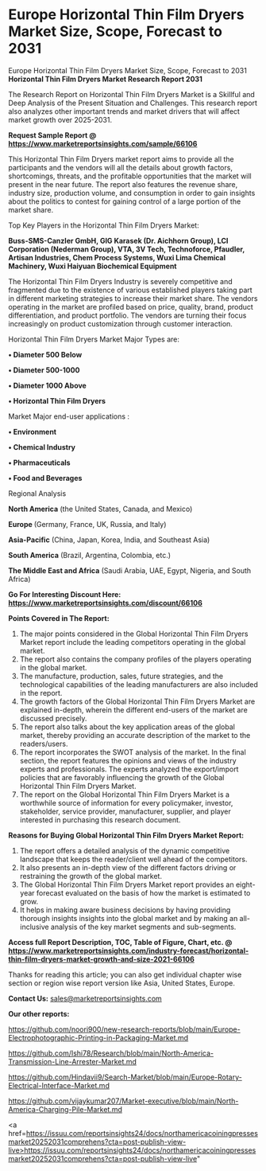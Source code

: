 # Europe Horizontal Thin Film Dryers Market Size, Scope, Forecast to 2031
Europe Horizontal Thin Film Dryers Market Size, Scope, Forecast to 2031
<strong>Horizontal Thin Film Dryers Market Research Report 2031</strong>

The Research Report on Horizontal Thin Film Dryers Market is a Skillful and Deep Analysis of the Present Situation and Challenges. This research report also analyzes other important trends and market drivers that will affect market growth over 2025-2031.

<strong>Request Sample Report @ <a href=https://www.marketreportsinsights.com/sample/66106>https://www.marketreportsinsights.com/sample/66106</a></strong>

This Horizontal Thin Film Dryers market report aims to provide all the participants and the vendors will all the details about growth factors, shortcomings, threats, and the profitable opportunities that the market will present in the near future. The report also features the revenue share, industry size, production volume, and consumption in order to gain insights about the politics to contest for gaining control of a large portion of the market share.

Top Key Players in the Horizontal Thin Film Dryers Market:

<strong>Buss-SMS-Canzler GmbH, GIG Karasek (Dr. Aichhorn Group), LCI Corporation (Nederman Group), VTA, 3V Tech, Technoforce, Pfaudler, Artisan Industries, Chem Process Systems, Wuxi Lima Chemical Machinery, Wuxi Haiyuan Biochemical Equipment</strong>

The Horizontal Thin Film Dryers Industry is severely competitive and fragmented due to the existence of various established players taking part in different marketing strategies to increase their market share. The vendors operating in the market are profiled based on price, quality, brand, product differentiation, and product portfolio. The vendors are turning their focus increasingly on product customization through customer interaction.

Horizontal Thin Film Dryers Market Major Types are:

<strong>• Diameter 500 Below

• Diameter 500-1000

• Diameter 1000 Above

• Horizontal Thin Film Dryers</strong>

Market Major end-user applications :

<strong>• Environment

• Chemical Industry

• Pharmaceuticals

• Food and Beverages</strong>

Regional Analysis

</u><strong><b>North America</b></strong> (the United States, Canada, and Mexico)

<strong><b>Europe </b></strong>(Germany, France, UK, Russia, and Italy)

<strong><b>Asia-Pacific</b></strong> (China, Japan, Korea, India, and Southeast Asia)

<strong><b>South America</b></strong> (Brazil, Argentina, Colombia, etc.)

<strong><b>The Middle East and Africa</b></strong> (Saudi Arabia, UAE, Egypt, Nigeria, and South Africa)

<strong>Go For Interesting Discount Here: <a href=https://www.marketreportsinsights.com/discount/66106>https://www.marketreportsinsights.com/discount/66106</a></strong>

<strong>Points Covered in The Report:</strong>
<ol>
  <li>The major points considered in the Global Horizontal Thin Film Dryers Market report include the leading competitors operating in the global market.</li>
  <li>The report also contains the company profiles of the players operating in the global market.</li>
  <li>The manufacture, production, sales, future strategies, and the technological capabilities of the leading manufacturers are also included in the report.</li>
  <li>The growth factors of the Global Horizontal Thin Film Dryers Market are explained in-depth, wherein the different end-users of the market are discussed precisely.</li>
  <li>The report also talks about the key application areas of the global market, thereby providing an accurate description of the market to the readers/users.</li>
  <li>The report incorporates the SWOT analysis of the market. In the final section, the report features the opinions and views of the industry experts and professionals. The experts analyzed the export/import policies that are favorably influencing the growth of the Global Horizontal Thin Film Dryers Market.</li>
  <li>The report on the Global Horizontal Thin Film Dryers Market is a worthwhile source of information for every policymaker, investor, stakeholder, service provider, manufacturer, supplier, and player interested in purchasing this research document.</li>
</ol>
<strong>Reasons for Buying Global Horizontal Thin Film Dryers Market Report:</strong>

<ol>
  <li>The report offers a detailed analysis of the dynamic competitive landscape that keeps the reader/client well ahead of the competitors.</li>
  <li>It also presents an in-depth view of the different factors driving or restraining the growth of the global market.</li>
  <li>The Global Horizontal Thin Film Dryers Market report provides an eight-year forecast evaluated on the basis of how the market is estimated to grow.</li>
  <li>It helps in making aware business decisions by having providing thorough insights insights into the global market and by making an all-inclusive analysis of the key market segments and sub-segments.</li>
</ol>
<strong>Access full Report Description, TOC, Table of Figure, Chart, etc. @ <a href=https://www.marketreportsinsights.com/industry-forecast/horizontal-thin-film-dryers-market-growth-and-size-2021-66106>https://www.marketreportsinsights.com/industry-forecast/horizontal-thin-film-dryers-market-growth-and-size-2021-66106</a></strong>


Thanks for reading this article; you can also get individual chapter wise section or region wise report version like Asia, United States, Europe.

<strong>Contact Us:</strong>
sales@marketreportsinsights.com

<strong>Our other reports:</strong>

<a href=https://github.com/noori900/new-research-reports/blob/main/Europe-Electrophotographic-Printing-in-Packaging-Market.md>https://github.com/noori900/new-research-reports/blob/main/Europe-Electrophotographic-Printing-in-Packaging-Market.md</a>

<a href=https://github.com/Ishi78/Research/blob/main/North-America-Transmission-Line-Arrester-Market.md>https://github.com/Ishi78/Research/blob/main/North-America-Transmission-Line-Arrester-Market.md</a>

<a href=https://github.com/Hindavii9/Search-Market/blob/main/Europe-Rotary-Electrical-Interface-Market.md>https://github.com/Hindavii9/Search-Market/blob/main/Europe-Rotary-Electrical-Interface-Market.md</a>

<a href=https://github.com/vijaykumar207/Market-executive/blob/main/North-America-Charging-Pile-Market.md>https://github.com/vijaykumar207/Market-executive/blob/main/North-America-Charging-Pile-Market.md</a>

<a href=https://issuu.com/reportsinsights24/docs/northamericacoiningpressesmarket20252031comprehens?cta=post-publish-view-live>https://issuu.com/reportsinsights24/docs/northamericacoiningpressesmarket20252031comprehens?cta=post-publish-view-live</a>"
